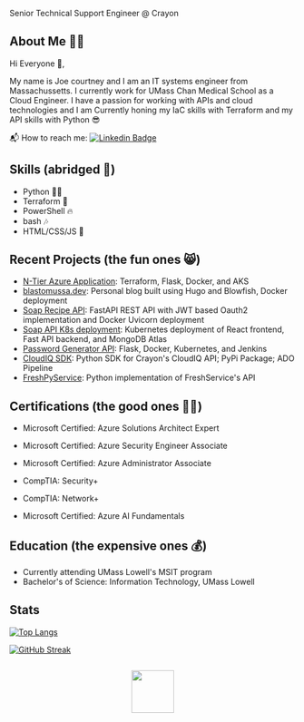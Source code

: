 Senior Technical Support Engineer @ Crayon

## About Me 👨‍💻

Hi Everyone 👋, 

My name is Joe courtney and I am an IT systems engineer from Massachussetts. I currently work for UMass Chan Medical School as a Cloud Engineer. I have a passion for working with APIs and cloud technologies and I am Currently honing my IaC skills with Terraform and my API skills with Python 😎

📬 How to reach me: [![Linkedin Badge](https://img.shields.io/badge/-blasto-blue?style=flat&logo=Linkedin&logoColor=white)](https://www.linkedin.com/in/joseph-courtney)

## Skills (abridged 🌁)

- Python 🐱‍🚀
- Terraform 👾
- PowerShell 🔥
- bash 🎶
- HTML/CSS/JS 🌴

## Recent Projects (the fun ones 😸)

- <a href="https://github.com/blastomussa/Azure-NTier-Terraform">N-Tier Azure Application</a>: Terraform, Flask, Docker, and AKS
- <a href="https://github.com/blastomussa/blastomussa.dev">blastomussa.dev</a>: Personal blog built using Hugo and Blowfish, Docker deployment
- <a href="https://github.com/blastomussa/soap-recipe-api">Soap Recipe API</a>: FastAPI REST API with JWT based Oauth2 implementation and Docker Uvicorn deployment
- <a href="https://github.com/blastomussa/k8s-project">Soap API K8s deployment</a>: Kubernetes deployment of React frontend, Fast API backend, and MongoDB Atlas
- <a href="https://github.com/blastomussa/Password-Generator-Api">Password Generator API</a>: Flask, Docker, Kubernetes, and Jenkins
- <a href="https://github.com/blastomussa/crayon-python-sdk">CloudIQ SDK</a>: Python SDK for Crayon's CloudIQ API; PyPi Package; ADO Pipeline
- <a href="https://github.com/blastomussa/FreshPyService">FreshPyService</a>: Python implementation of FreshService's API


## Certifications (the good ones 🏴‍☠️)

- Microsoft Certified: Azure Solutions Architect Expert
- Microsoft Certified: Azure Security Engineer Associate
- Microsoft Certified: Azure Administrator Associate
- CompTIA: Security+
- CompTIA: Network+


- Microsoft Certified: Azure AI Fundamentals


## Education (the expensive ones 💰)

- Currently attending UMass Lowell's MSIT program
- Bachelor's of Science: Information Technology, UMass Lowell

## Stats
[![Top Langs](https://github-readme-stats.vercel.app/api/top-langs/?username=blastomussa&layout=compact&theme=vision-friendly-dark)](https://github.com/anuraghazra/github-readme-stats)

[![GitHub Streak](http://github-readme-streak-stats.herokuapp.com?user=blastomussa&theme=dark&background=000000)](https://git.io/streak-stats)
<p align="center"><img src="https://komarev.com/ghpvc/?username=blastomussa&style=flat-square&color=blue" alt=""></p>
<p align="center"><img align="center" src="https://github.githubassets.com/images/mona-loading-default.gif" alt="" height="75" width="75" /></p>
